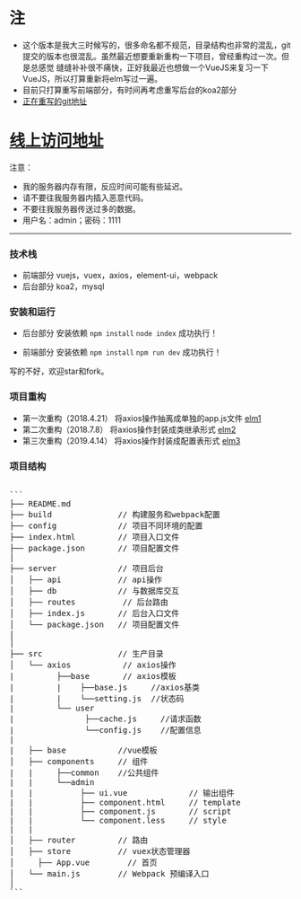 # 注
  * 这个版本是我大三时候写的，很多命名都不规范，目录结构也非常的混乱，git提交的版本也很混乱。虽然最近想要重新重构一下项目，曾经重构过一次。但是总感觉  缝缝补补很不痛快，正好我最近也想做一个VueJS来复习一下VueJS，所以打算重新将elm写过一遍。
  * 目前只打算重写前端部分，有时间再考虑重写后台的koa2部分 
  * [正在重写的git地址](https://github.com/paninix/elm2)

# [线上访问地址](http://www.xuguobin.club/elm/index.html)

注意：

 * 我的服务器内存有限，反应时间可能有些延迟。
 * 请不要往我服务器内插入恶意代码。
 * 不要往我服务器传送过多的数据。
 * 用户名：admin；密码：1111

-------

### 技术栈


 * 前端部分
	vuejs，vuex，axios，element-ui，webpack
 * 后台部分
	koa2，mysql

### 安装和运行

 * 后台部分
	安装依赖
	```npm install``` 
	```node index``` 
	成功执行！

 * 前端部分
	安装依赖
	```npm install``` 
	```npm run dev``` 
	成功执行！

写的不好，欢迎star和fork。

### 项目重构

 * 第一次重构（2018.4.21）
		将axios操作抽离成单独的app.js文件  [elm1](https://github.com/paninix/elm/tree/elm1)
 * 第二次重构（2018.7.8）
    将axios操作封装成类继承形式  [elm2](https://github.com/paninix/elm/tree/elm2)
 * 第三次重构（2019.4.14）
    将axios操作封装成配置表形式  [elm3](https://github.com/paninix/elm/tree/elm3)

### 项目结构

<pre>

```
├── README.md           
├── build              // 构建服务和webpack配置
├── config             // 项目不同环境的配置
├── index.html         // 项目入口文件
├── package.json       // 项目配置文件
│
├── server             // 项目后台
│   ├── api            // api操作
│   ├── db             // 与数据库交互
│   ├── routes          // 后台路由
│   ├── index.js       // 后台入口文件
│   └── package.json   // 项目配置文件
|   
│
├── src                // 生产目录
│   └── axios           // axios操作
|         ├──base       // axios模板
|         |    ├──base.js     //axios基类
|         |    └──setting.js  //状态码
|         └── user
|               ├──cache.js     //请求函数
|               └──config.js    //配置信息
|
|   ├── base           //vue模板
│   ├── components     // 组件
|   |     ├──common    //公共组件
|   |     └──admin
|   |          ├── ui.vue             // 输出组件
|   |          ├── component.html     // template
|   |          ├── component.js       // script
|   |          └── component.less     // style
|   |  
│   ├── router         // 路由
│   ├── store          // vuex状态管理器
│	  ├── App.vue        // 首页
│   └── main.js        // Webpack 预编译入口
│     
```
